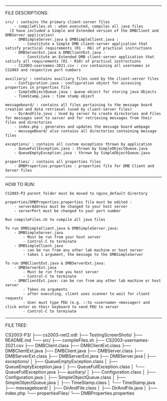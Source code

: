 ------------------------------------------------
FILE DESCRIPTIONS:

    src/ : contains the primary client-server files 
        - compileFiles.sh : when executed, compiles all java files
      (I have included a Simple and Extended version of the DMBClient and DMBServer application)
        - DMBSimpleServer.java & DMBSimpleClient.java :
            - Constitute a Simple DMB client-server application that satisfy practical requirements (R1 - R6) of practical instructions
        - DMBServerExt.java & DMBClientExt.java :
            - Constitute an Extended DMB client-server application that satisfy all requirements (R1 - R10) of practical instructions
        - CS2003-usernames-2021.csv : csv containing all usernames in CS2003 and respective port numbers

    auxiliary/ : contains auxiliary files used by the client-server files
        - Configuration.java : configuration object for accessing properties in properties file 
        - SimpleObjectQueue.java : queue object for storing java Objects
        - TimeStamp.java : time stamp object  
    
    messageboard/ : contains all files pertaining to the message board creation and data retrieval (used by client-server files)
        - DirAndFile.java : Used by server to create directories and Files for messages sent to server and for retrieving messages from their files and directories
        - index.php : generates and updates the message board webpage
        - messageBoard/ also contains all directories containing message files

    exceptions/ : contains all custom exceptions thrown by application
        - QueueFullException.java : thrown by SimpleObjectQueue.java
        - QueueEmptyException.java : thrown by SimpleObjectQueue.java

    properties/ : contains all properties files
        - DMBProperties.properties : properties file for DMB Client and Server files

------------------------------------------------
HOW TO RUN:

    CS2003-P3 parent folder must be moved to nginx_default directory

    properties/DMBProperties.properties file must be edited : 
        - serverAddress must be changed to your host server
        - serverPort must be changed to your port number

    Run compileFiles.sh to compile all java files 
    
    To run DMBSimpleClient.java & DMBSimpleServer.java:
        - DMBSimpleServer.java 
            - Must be run from your host server 
            - Control-C to terminate
        - DMBSimpleClient.java 
            - can be run from any other lab machine or host server 
            - takes 1 argument, the message to the DMBSimpleServer

    To run DMBClientExt.java & DMBServerExt.java:
        - DMBServerExt.java 
            - Must be run from you host server
            - Control-C to terminate
        - DMBClientExt.java: can be run from any other lab machine or host server
            - Takes no arguments
            - after executing, client uses scanner to wait for client requests 
            - User must type PDU (e.g. ::to <username> <message>) and click enter on their keyboard to send PDU to server
            - Control-C to terminate
    

------------------------------------------------
FILE TREE:

CS2003-P3/
├── cs2003-net2.odt
├── TestingScreenShots/
├── README.md
└── src/
    ├── compileFiles.sh
    ├── CS2003-usernames-2021.csv
    ├── DMBClient.class
    ├── DMBClientExt.class
    ├── DMBClientExt.java
    ├── DMBClient.java
    ├── DMBServer.class
    ├── DMBServerExt.class
    ├── DMBServerExt.java
    ├── DMBServer.java
    |
    ├── exceptions/
    │   ├── QueueEmptyException.class
    │   ├── QueueEmptyException.java
    │   ├── QueueFullException.class
    │   └── QueueFullException.java
    ├── auxiliary/
    │   ├── Configuration.class
    │   ├── Configuration.java
    │   ├── SimpleObjectQueue.class
    │   ├── SimpleObjectQueue.java
    │   ├── TimeStamp.class
    │   └── TimeStamp.java
    ├── messageboard/
    │   ├── DirAndFile.class
    │   ├── DirAndFile.java
    │   ├── index.php
    └── propertiesFiles/
        └── DMBProperties.properties
